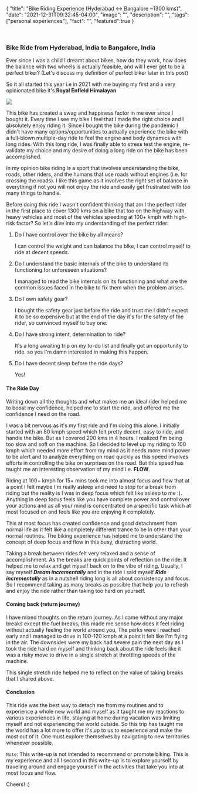 {
  "title": "Bike Riding Experience (Hyderabad <-> Bangalore ~1300 kms)",
  "date": "2021-12-31T09:32:45-04:00",
  "image": "",
  "description": "",
  "tags": ["personal experiences"],
  "fact": "",
  "featured":true
}

<br>

### Bike Ride from Hyderabad, India to Bangalore, India

Ever since I was a child I dreamt about bikes, how do they work, how does the balance with two wheels is actually feasible, and will I ever get to be a perfect biker? (Let's discuss my definition of perfect biker later in this post)

So it all started this year i.e in 2021 with me buying my first and a very opinionated bike it's **Royal Enfield Himalayan**

![](https://i.imgur.com/IkhpA0k.jpg)


This bike has created a swag and happiness factor in me ever since I bought it. Every time I see my bike I feel that I made the right choice and I absolutely enjoy riding it. Since I bought the bike during the pandemic I didn't have many options/opportunities to actually experience the bike with a full-blown multiple-day ride to feel the engine and body dynamics with long rides. With this long ride, I was finally able to stress test the engine, re-validate my choice and my desire of doing a long ride on the bike has been accomplished. 

In my opinion bike riding is a sport that involves understanding the bike, roads, other riders, and the humans that use roads without engines (i.e. for crossing the roads). I like this game as it involves the right set of balance in everything if not you will not enjoy the ride and easily get frustrated with too many things to handle.

Before doing this ride I wasn't confident thinking that am I the perfect rider in the first place to cover 1300 kms on a bike that too on the highway with heavy vehicles and most of the vehicles speeding at 100+ kmph with high-risk factor? So let's dive into my understanding of the perfect rider:

1. Do I have control over the bike by all means?

    I can control the weight and can balance the bike, I can control myself to ride at decent speeds.

2. Do I understand the basic internals of the bike to understand its functioning for unforeseen situations?

    I managed to read the bike internals on its functioning and what are the common issues faced in the bike to fix them when the problem arises. 

3. Do I own safety gear?

    I bought the safety gear just before the ride and trust me I didn't expect it to be so expensive but at the end of the day it's for the safety of the rider, so convinced myself to buy one. 

4. Do I have strong intent, determination to ride?

    It's a long awaiting trip on my to-do list and finally got an opportunity to ride. so yes I'm damn interested in making this happen. 

5. Do I have decent sleep before the ride days?

    Yes!

#### The Ride Day

Writing down all the thoughts and what makes me an ideal rider helped me to boost my confidence, helped me to start the ride, and offered me the confidence I need on the road.

I was a bit nervous as it's my first ride and I'm doing this alone. I initially started with an 80 kmph speed which felt pretty decent, easy to ride, and handle the bike. But as I covered 200 kms in 4 hours. I realized I'm being too slow and soft on the machine. So I decided to level up my riding to 100 kmph which needed more effort from my mind as it needs more mind power to be alert and to analyze everything on road quickly as this speed involves efforts in controlling the bike on surprises on the road. But this speed has taught me an interesting observation of my mind i.e. **FLOW**.

Riding at 100+ kmph for 15+ mins took me into almost focus and flow that at a point I felt maybe I'm really asleep and need to stop for a break from riding but the reality is I was in deep focus which felt like asleep to me :). Anything in deep focus feels like you have complete power and control over your actions and as all your mind is concentrated on a specific task which at most focused on and feels like you are enjoying it completely. 

This at most focus has created confidence and good detachment from normal life as it felt like a completely different trance to be in other than your normal routines. The biking experience has helped me to understand the concept of deep focus and flow in this busy, distracting world. 

Taking a break between rides felt very relaxed and a sense of accomplishment. As the breaks are quick points of reflection on the ride. It helped me to relax and get myself back on to the vibe of riding. Usually, I say myself ***Dream incrementally*** and in the ride I said myself ***Ride incrementally*** as in a nutshell riding long is all about consistency and focus. So I recommend taking as many breaks as possible that help you to refresh and enjoy the ride rather than taking too hard on yourself. 

#### Coming back (return journey)

I have mixed thoughts on the return journey. As I came without any major breaks except the fuel breaks, this made me sense how does it feel riding without actually feeling the world around you, The perks were I reached early and I managed to drive in 100-120 kmph at a point it felt like I'm flying in the air. The downsides were my back had severe pain the next day as I took the ride hard on myself and thinking back about the ride feels like it was a risky move to drive in a single stretch at throttling speeds of the machine.

This single stretch ride helped me to reflect on the value of taking breaks that I shared above. 


#### Conclusion

This ride was the best way to detach me from my routines and to experience a whole new world and myself as it taught me my reactions to various experiences in life, staying at home during vacation was limiting myself and not experiencing the world outside. So this trip has taught me the world has a lot more to offer it's up to us to experience and make the most out of it. One must explore themselves by navigating to new territories whenever possible. 

```Note```: This write-up is not intended to recommend or promote biking. This is my experience and all I second in this write-up is to explore yourself by traveling around and engage yourself in the activities that take you into at most focus and flow. 

Cheers! :)




